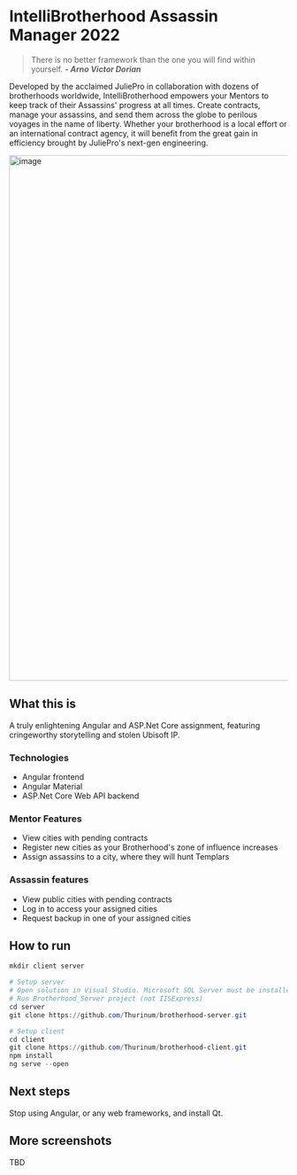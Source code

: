 # IntelliBrotherhood Assassin Manager 2022
> There is no better framework than the one you will find within yourself.  ***- Arno Victor Dorian***

Developed by the acclaimed JuliePro in collaboration with dozens of brotherhoods worldwide, IntelliBrotherhood empowers your Mentors to keep track of their Assassins' progress at all times. Create contracts, manage your assassins, and send them across the globe to perilous voyages in the name of liberty. Whether your brotherhood is a local effort or an international contract agency, it will benefit from the great gain in efficiency brought by JuliePro's next-gen engineering.

<img width="949" alt="image" src="https://user-images.githubusercontent.com/43908636/199856046-124a3cb3-0620-4dad-9d10-44c300e73cee.png">

## What this is
A truly enlightening Angular and ASP.Net Core assignment, featuring cringeworthy storytelling and stolen Ubisoft IP.

### Technologies
- Angular frontend
- Angular Material
- ASP.Net Core Web API backend

### Mentor Features
- View cities with pending contracts
- Register new cities as your Brotherhood's zone of influence increases
- Assign assassins to a city, where they will hunt Templars

### Assassin features
- View public cities with pending contracts
- Log in to access your assigned cities
- Request backup in one of your assigned cities

## How to run
```powershell
mkdir client server

# Setup server
# Open solution in Visual Studio. Microsoft SQL Server must be installed (free Express version is ok).
# Run Brotherhood_Server project (not IISExpress)
cd server
git clone https://github.com/Thurinum/brotherhood-server.git

# Setup client
cd client
git clone https://github.com/Thurinum/brotherhood-client.git
npm install
ng serve --open
```

## Next steps
Stop using Angular, or any web frameworks, and install Qt.

## More screenshots
TBD

